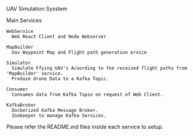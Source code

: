 UAV Simulation Sysstem

  Main Services

    WebService
      Web React Client and Node Webserver

    MapBuilder
      Uav Waypoint Map and Flight path generation ervice

    Simulator
      Simulate Ffying UAV's Acoording to the received flight paths from 'MapBuilder' service.
      Produze drone Data to a Kafka Topic.

    Consumer
      Consumes data from Kafka Topin on request of Web Client.

    KafkaBroker
      Dockerized Kafka Message Broker.
      Zookeeper to manage Kafka Services.
 
 Please refer the README.md files inside each service to setup.
